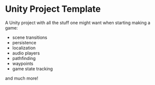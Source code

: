 # Unity Project Template

A Unity project with all the stuff one might want when starting making a game:
- scene transitions
- persistence
- localization
- audio players
- pathfinding
- waypoints
- game state tracking

and much more!
